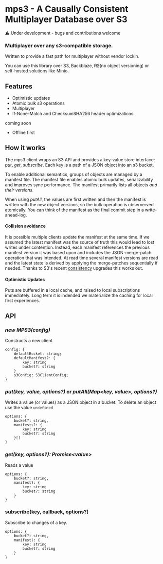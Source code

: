 # mps3 - A Causally Consistent Multiplayer Database over S3

⚠️ Under development - bugs and contributions welcome

### Multiplayer over any s3-compatible storage. 

Written to provide a fast path for multiplayer without vendor lockin.

You can use this library over S3, Backblaze, <strike>R2</strike>(no object versioning) or self-hosted solutions like Minio.

## Features

- Optimistic updates
- Atomic bulk s3 operations
- Multiplayer
- If-None-Match and ChecksumSHA256 header optimizations

coming soon
- Offline first


## How it works

The mps3 client wraps an S3 API and provides a key-value store interface: *put*, *get*, *subscribe*. Each key is a path of a JSON object into an s3 bucket. 

To enable additional semantics, groups of objects are managed by a manifest file. The manifest file enables atomic bulk updates, serializability and improves sync performance. The manifest primarily lists all objects *and their versions*.

When using *putAll*, the values are first written and then the manifest is written with the new object versions, so the bulk operation is observerved atomically. You can think of the manifest as the final commit step in a write-ahead-log.

#### Collision avoidance

It is possible multiple clients update the manifest at the same time. If we assumed the latest manifest was the source of truth this would lead to lost writes under contention. Instead, each manifest references the previous manifest version it was based upon and includes the JSON-merge-patch operation that was intended. At read time several manifest versions are read and the latest state is derived by applying the merge-patches sequentially if needed. Thanks to S3's recent [consistency](https://aws.amazon.com/s3/consistency/) upgrades this works out.

#### Optimistic Updates

Puts are buffered in a local cache, and raised to local subscriptions immediately. Long term it is indended we materialize the caching for local first experiences.

## API

### *new MPS3(config)*

Constructs a new client. 

```
config: {
    defaultBucket: string;
    defaultManifest?: {
        key: string
        bucket?: string
    }
    s3Config: S3ClientConfig;
}
```

### *put(key, value, options?)* or *putAll(Map<key, value>, options?)*

Writes a value (or values) as a JSON object in a bucket. To delete an object use the value `undefined` 

```
options: {
    bucket?: string,
    manifests?: {
        key: string
        bucket?: string
    }[]
}
```

### *get(key, options?): Promise\<value\>*

Reads a value

```
options: {
    bucket?: string,
    manifest?: {
        key: string
        bucket?: string
    }
}
```

### subscribe(key, callback, options?)

Subscribe to changes of a key.

```
options: {
    bucket?: string,
    manifest?: {
        key: string
        bucket?: string
    }
}
```
